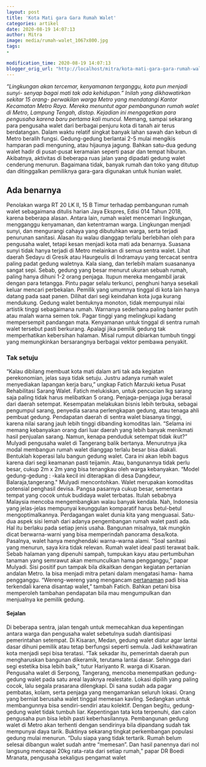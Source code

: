```yaml
---
layout: post
title: 'Kota Mati gara Gara Rumah Walet'
categories: artikel
date: 2020-08-19 14:07:13
author: Mitra
image: media/rumah-walet_1067x800.jpg
tags:
- 

modification_time: 2020-08-19 14:07:13
blogger_orig_url: "http://localhost/mitra/kota-mati-gara-gara-rumah-walet.html"
---
```


_“Lingkungan akan tercemar, kenyamanan terganggu, kota pun menjadi sunyi-
senyap bagai mati tak ada kehidupan.” Inilah yang dikhawatirkan sekitar 15
orang- perwakilan warga Metro yang mendatangi Kantor Kecamatan Metro Raya.
Mereka menuntut agar pembangunan rumah walet di Metro, Lampung Tengah, distop.
Kejadian ini mengagetkan para pengusaha karena baru pertama kali muncul._
Memang, sampai sekarang para pengusaha walet dari berbagai penjuru kota di
tanah air terus berdatangan. Dalam waktu relatif singkat banyak lahan sawah
dan kebun di Metro beralih fungsi. Gedung-gedung berlantai 2-5 mulai mengikis
hamparan padi menguning, atau hijaunya jagung. Bahkan satu-dua gedung walet
hadir di pusat-pusat keramaian seperti pasar dan tempat hiburan. Akibatnya,
aktivitas di beberapa ruas jalan yang dipadati gedung walet cenderung menurun.
Bagaimana tidak, banyak rumah dan toko yang ditutup dan ditinggalkan
pemiliknya gara-gara digunakan untuk hunian walet.

## Ada benarnya

Penolakan warga RT 20 LK II, 15 B Timur terhadap pembangunan rumah walet
sebagaimana ditulis harian Jaya Ekspres, Edisi 014 Tahun 2018, karena beberapa
alasan. Antara lain, rumah walet mencemari lingkungan, mengganggu kenyamanan,
dan ketentraman warga. Lingkungan menjadi sunyi, dan mengurangi cahaya yang
dibutuhkan warga, serta terjadi penurunan sanitasi. Alasan itu walau dianggap
terlalu berlebihan oleh para pengusaha walet, tetapi kesan menjadi kota mati
ada benarnya. Suasana sunyi tidak hanya terjadi di Metro melainkan di semua
sentra walet. Lihat daerah Sedayu di Gresik atau Haurgeulis di Indramayu yang
tercacat sentra paling padat gedung waletnya. Kala siang, dan terlebih malam
suasananya sangat sepi. Sebab, gedung yang besar menurut ukuran sebuah rumah,
paling hanya dihuni 1-2 orang penjaga. Itupun mereka mengambil jarak dengan
para tetangga. Pintu pagar selalu terkunci, penghuni hanya sesekali keluar
mencari perbekalan. Pemilik yang umumnya tinggal di kota lain hanya datang
pada saat panen. Dilihat dari segi keindahan kota juga kurang mendukung.
Gedung walet bentuknya monoton, tidak mempunyai nilai artistik tinggi
sebagaimana rumah. Warnanya sederhana paling banter putih atau malah warna
semen tok. Pagar tinggi yang melingkupi kadang mempersempit pandangan mata.
Kenyamanan untuk tinggal di sentra rumah walet tersebut pasti berkurang.
Apalagi jika pemilik gedung tak memperhatikan kebersihan halaman. Misal rumput
dibiarkan tumbuh tinggi yang memungkinkan bersarangnya berbagai vektor pembawa
penyakit.

### Tak setuju

“Kalau dibilang membuat kota mati dalam arti tak ada kegiatan perekonomian,
jelas saya tidak setuju. Justru adanya rumah walet menyediakan lapangan kerja
baru,” ungkap Fatich Marzuki ketua Pusat Rehabilitasi Sarang Walet. Fatich
melukiskan, untuk pencucian lkg sarang saja paling tidak harus melibatkan 5
orang. Penjaga-penjaga juga berasal dari daerah setempat. Kesempatan melakukan
bisnis lebih terbuka, sebagai pengumpul sarang, penyedia sarana perlengkapan
gedung, atau tenaga ahli pembuat gedung. Pendapatan daerah di sentra walet
biasanya tinggi, karena nilai sarang jauh lebih tinggi dibanding komoditas
lain. “Selama ini memang kebanyakan orang dari luar daerah yang lebih banyak
menikmati hasil penjualan sarang. Namun, kenapa penduduk setempat tidak ikut?”
Mulyadi pengusaha walet di Tangerang balik bertanya. Menurutnya jika modal
membangun rumah walet dianggap terlalu besar bisa diakali. Bentuklah koperasi
lalu bangun gedung walet. Cara ini akan lebih bagus karena dari segi keamanan
pasti teijamin. Atau, bangunannya tidak perlu besar, cukup 2m x 2m yang bisa
tenangkau oleh warga kebanyakan. “Model gedung-gedung : -kala kecil ini
diterapkan di desa Dangdeur, Balaraja,tangerang." Mulyadi mencontohkan. Walet
merupakan komoditas potensial penghasil devisa. Pangsa pasarnya cukup besar,
sementara tempat yang cocok untuk budidaya walet terbatas. Itulah sebabnya
Malaysia mencoba mengembangkan walau banyak kendala. Nah, Indonesia yang
jelas-jelas mempunyai keunggulan komparatif harus betul-betul
mengoptimalkannya. Perdagangan walet dunia kita yang menguasai. Satu-dua aspek
sisi lemah dari adanya pengembangan rumah walet pasti ada. Hal itu berlaku
pada setiap jenis usaha. Bangunan misalnya, tak mungkin dicat berwarna-warni
yang bisa memperindah panorama desa/kota. Pasalnya, walet hanya menghendaki
warna-warna alami. “Soal sanitasi yang menurun, saya kira tidak relevan. Rumah
walet ideal pasti terawat baik. Sebab halaman yang dipenuhi sampah, tumpukan
kayu atau pertumbuhan tanaman yang semrawut akan memunculkan hama pengganggu,”
papar Mulyadi. Sisi positif pun tampak bila dikaitkan dengan kegiatan
pertanian andalan Metro. Ia bisa menjadi mitra petani dalam mengatasi hama-
hama pengganggu. “Wereng-wereng yang mengancam
[pertanaman](http://127.0.0.1/mitra/pertanian "pertanaman") padi bisa
terkendali karena disantap walet,” tambah Fatich. Bahkan petani bisa
memperoleh tambahan pendapatan bila mau mengumpulkan dan menjualnya ke pemilik
gedung.

#### Sejalan

Di beberapa sentra, jalan tengah untuk memecahkan dua kepentingan antara warga
dan pengusaha walet sebetulnya sudah diantisipasi pemerintahan setempat. Di
Kisaran, Medan, gedung walet diatur agar lantai dasar dihuni pemilik atau
tetap berfungsi seperti semula. Jadi kekhawatiran kota menjadi sepi bisa
teratasi. “Tak sekadar itu, pemerintah daerah pun mengharuskan bangunan
dikeramik, terutama lantai dasar. Sehingga dari segi estetika bisa lebih
baik,” tutur Hariyanto R. warga di Kisaran. Pengusaha walet di Serpong,
Tangerang, mencoba menempatkan gedung-gedung walet pada satu areal layaknya
realestate. Lokasi dipilih yang paling cocok, lalu segala prasarana
dilengkapi. Di sana sudah ada pagar pembatas, kolam, serta penjaga yang
mengamankan seluruh lokasi. Orang yang berniat berusaha walet tinggal memesan
kavling. Sedangkan untuk membangunnya bisa sendiri-sendiri atau kolektif.
Dengan begitu, gedung-gedung walet tidak tumbuh liar. Kepentingan tata kota
terpenuhi, dan calon pengusaha pun bisa lebih pasti keberhasilannya.
Pembangunan gedung walet di Metro akan terhenti dengan sendirinya bila
dipandang sudah tak mempunyai daya tarik. Buktinya sekarang tingkat
perkembangan populasi gedung mulai menurun. “Dulu siapa yang tidak tertarik.
Rumah belum selesai dibangun walet sudah antre “memesan”. Dan hasil panennya
dari nol langsung mencapai 20kg rata-rata dari setiap rumah,” papar DR Boedi
Mranata, pengusaha sekaligus pengamat walet


